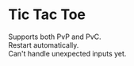 # Tic Tac Toe

Supports both PvP and PvC. <br />
Restart automatically. <br />
Can't handle unexpected inputs yet. <br />
